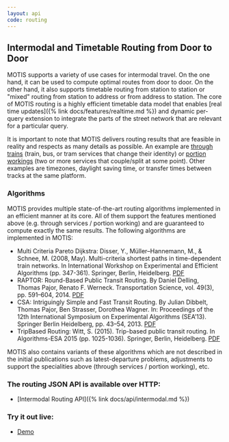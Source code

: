 ```yaml
---
layout: api
code: routing
---
```

  
## Intermodal and Timetable Routing from Door to Door

MOTIS supports a variety of use cases for intermodal travel. On the one hand, it can be used to compute optimal routes from door to door. On the other hand, it also supports timetable routing from station to station or "mixed" routing from station to address or from address to station. The core of MOTIS routing is a highly efficient timetable data model that enables [real time updates]({% link docs/features/realtime.md %}) and dynamic per-query extension to integrate the parts of the street network that are relevant for a particular query.

It is important to note that MOTIS delivers routing results that are feasible in reality and respects as many details as possible. An example are [through trains](https://en.wikipedia.org/wiki/Through_train) (train, bus, or tram services that change their identity) or [portion workings](https://en.wikipedia.org/wiki/Portion_working) (two or more services that couple/split at some point). Other examples are timezones, daylight saving time, or transfer times between tracks at the same platform.


### Algorithms

MOTIS provides multiple state-of-the-art routing algorithms implemented in an efficient manner at its core. All of them support the features mentioned above (e.g. through services / portion working) and are guaranteed to compute exactly the same results. The following algorithms are implemented in MOTIS:

  - Multi Criteria Pareto Dijkstra: Disser, Y., Müller–Hannemann, M., & Schnee, M. (2008, May). Multi-criteria shortest paths in time-dependent train networks. In International Workshop on Experimental and Efficient Algorithms (pp. 347-361). Springer, Berlin, Heidelberg. [PDF](https://www2.mathematik.tu-darmstadt.de/~disser/pdfs/DisserMullerHannemannSchnee08.pdf)
  - RAPTOR: Round-Based Public Transit Routing. By Daniel Delling, Thomas Pajor, Renato F. Werneck. Transportation Science, vol. 49(3), pp. 591–604, 2014. [PDF](https://pubsonline.informs.org/doi/10.1287/trsc.2014.0534)
  - CSA: Intriguingly Simple and Fast Transit Routing. By Julian Dibbelt, Thomas Pajor, Ben Strasser, Dorothea Wagner. In: Proceedings of the 12th International Symposium on Experimental Algorithms (SEA’13). Springer Berlin Heidelberg, pp. 43–54, 2013. [PDF](http://tpajor.com/assets/paper/dpsw-isftr-13.pdf)
  - TripBased Routing: Witt, S. (2015). Trip-based public transit routing. In Algorithms-ESA 2015 (pp. 1025-1036). Springer, Berlin, Heidelberg. [PDF](https://arxiv.org/pdf/1504.07149)

MOTIS also contains variants of these algorithms which are not described in the initial publications such as latest-departure problems, adjustments to support the specialities above (through services / portion working), etc.

### The routing JSON API is available over HTTP:

  - [Intermodal Routing API]({% link docs/api/intermodal.md %})

### Try it out live:

  - [Demo](https://demo.motis-project.de/public/)